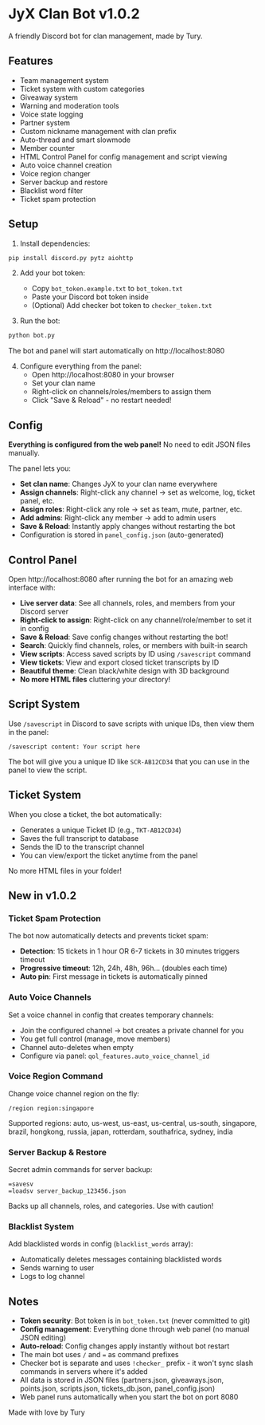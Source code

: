 # JyX Clan Bot v1.0.2

A friendly Discord bot for clan management, made by Tury.

## Features

- Team management system
- Ticket system with custom categories
- Giveaway system
- Warning and moderation tools
- Voice state logging
- Partner system
- Custom nickname management with clan prefix
- Auto-thread and smart slowmode
- Member counter
- HTML Control Panel for config management and script viewing
- Auto voice channel creation
- Voice region changer
- Server backup and restore
- Blacklist word filter
- Ticket spam protection

## Setup

1. Install dependencies:
```bash
pip install discord.py pytz aiohttp
```

2. Add your bot token:
   - Copy `bot_token.example.txt` to `bot_token.txt`
   - Paste your Discord bot token inside
   - (Optional) Add checker bot token to `checker_token.txt`

3. Run the bot:
```bash
python bot.py
```
The bot and panel will start automatically on http://localhost:8080

4. Configure everything from the panel:
   - Open http://localhost:8080 in your browser
   - Set your clan name
   - Right-click on channels/roles/members to assign them
   - Click "Save & Reload" - no restart needed!

## Config

**Everything is configured from the web panel!** No need to edit JSON files manually.

The panel lets you:
- **Set clan name**: Changes JyX to your clan name everywhere
- **Assign channels**: Right-click any channel → set as welcome, log, ticket panel, etc.
- **Assign roles**: Right-click any role → set as team, mute, partner, etc.
- **Add admins**: Right-click any member → add to admin users
- **Save & Reload**: Instantly apply changes without restarting the bot
- Configuration is stored in `panel_config.json` (auto-generated)

## Control Panel

Open http://localhost:8080 after running the bot for an amazing web interface with:
- **Live server data**: See all channels, roles, and members from your Discord server
- **Right-click to assign**: Right-click on any channel/role/member to set it in config
- **Save & Reload**: Save config changes without restarting the bot!
- **Search**: Quickly find channels, roles, or members with built-in search
- **View scripts**: Access saved scripts by ID using `/savescript` command
- **View tickets**: View and export closed ticket transcripts by ID
- **Beautiful theme**: Clean black/white design with 3D background
- **No more HTML files** cluttering your directory!

## Script System

Use `/savescript` in Discord to save scripts with unique IDs, then view them in the panel:
```
/savescript content: Your script here
```
The bot will give you a unique ID like `SCR-AB12CD34` that you can use in the panel to view the script.

## Ticket System

When you close a ticket, the bot automatically:
- Generates a unique Ticket ID (e.g., `TKT-AB12CD34`)
- Saves the full transcript to database
- Sends the ID to the transcript channel
- You can view/export the ticket anytime from the panel

No more HTML files in your folder!

## New in v1.0.2

### Ticket Spam Protection
The bot now automatically detects and prevents ticket spam:
- **Detection**: 15 tickets in 1 hour OR 6-7 tickets in 30 minutes triggers timeout
- **Progressive timeout**: 12h, 24h, 48h, 96h... (doubles each time)
- **Auto pin**: First message in tickets is automatically pinned

### Auto Voice Channels
Set a voice channel in config that creates temporary channels:
- Join the configured channel → bot creates a private channel for you
- You get full control (manage, move members)
- Channel auto-deletes when empty
- Configure via panel: `qol_features.auto_voice_channel_id`

### Voice Region Command
Change voice channel region on the fly:
```
/region region:singapore
```
Supported regions: auto, us-west, us-east, us-central, us-south, singapore, brazil, hongkong, russia, japan, rotterdam, southafrica, sydney, india

### Server Backup & Restore
Secret admin commands for server backup:
```
=savesv
=loadsv server_backup_123456.json
```
Backs up all channels, roles, and categories. Use with caution!

### Blacklist System
Add blacklisted words in config (`blacklist_words` array):
- Automatically deletes messages containing blacklisted words
- Sends warning to user
- Logs to log channel

## Notes

- **Token security**: Bot token is in `bot_token.txt` (never committed to git)
- **Config management**: Everything done through web panel (no manual JSON editing)
- **Auto-reload**: Config changes apply instantly without bot restart
- The main bot uses `/` and `=` as command prefixes
- Checker bot is separate and uses `!checker_` prefix - it won't sync slash commands in servers where it's added
- All data is stored in JSON files (partners.json, giveaways.json, points.json, scripts.json, tickets_db.json, panel_config.json)
- Web panel runs automatically when you start the bot on port 8080

Made with love by Tury
